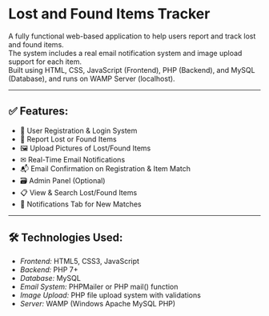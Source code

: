 # Lost and Found Items Tracker

A fully functional web-based application to help users report and track lost and found items.  
The system includes a real email notification system and image upload support for each item.  
Built using HTML, CSS, JavaScript (Frontend), PHP (Backend), and MySQL (Database), and runs on WAMP Server (localhost).

---

## ✅ Features:

- 🔐 User Registration & Login System
- 📄 Report Lost or Found Items
- 🖼 Upload Pictures of Lost/Found Items
- ✉ Real-Time Email Notifications
- 📬 Email Confirmation on Registration & Item Match
- 🗃 Admin Panel (Optional)
- 📋 View & Search Lost/Found Items
- 🔔 Notifications Tab for New Matches

---

## 🛠 Technologies Used:

- *Frontend:* HTML5, CSS3, JavaScript
- *Backend:* PHP 7+
- *Database:* MySQL
- *Email System:* PHPMailer or PHP mail() function
- *Image Upload:* PHP file upload system with validations
- *Server:* WAMP (Windows Apache MySQL PHP)
